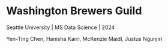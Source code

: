 # Washington Brewers Guild
Seattle University | MS Data Science | 2024

Yen-Ting Chen, Hanisha Karri, McKenzie Maidl, Justus Ngunjiri
